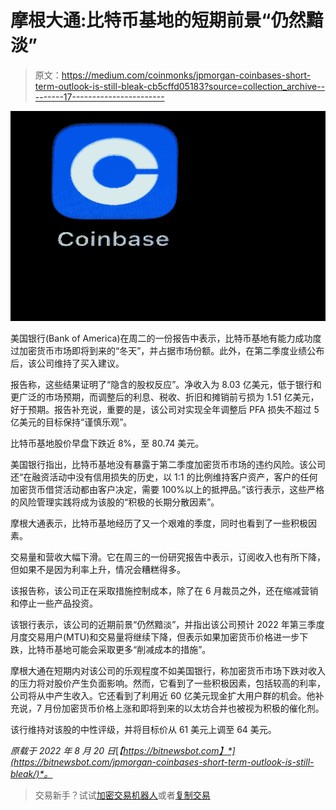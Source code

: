 # 摩根大通:比特币基地的短期前景“仍然黯淡”

> 原文：<https://medium.com/coinmonks/jpmorgan-coinbases-short-term-outlook-is-still-bleak-cb5cffd05183?source=collection_archive---------17----------------------->

![](img/4044be60c87cec8108090a13699e6977.png)

美国银行(Bank of America)在周二的一份报告中表示，比特币基地有能力成功度过加密货币市场即将到来的“冬天”，并占据市场份额。此外，在第二季度业绩公布后，该公司维持了买入建议。

报告称，这些结果证明了“隐含的股权反应”。净收入为 8.03 亿美元，低于银行和更广泛的市场预期，而调整后的利息、税收、折旧和摊销前亏损为 1.51 亿美元，好于预期。报告补充说，重要的是，该公司对实现全年调整后 PFA 损失不超过 5 亿美元的目标保持“谨慎乐观”。

比特币基地股价早盘下跌近 8%，至 80.74 美元。

美国银行指出，比特币基地没有暴露于第二季度加密货币市场的违约风险。该公司还“在融资活动中没有信用损失的历史，以 1:1 的比例维持客户资产，客户的任何加密货币借贷活动都由客户决定，需要 100%以上的抵押品。”该行表示，这些严格的风险管理实践将成为该股的“积极的长期分散因素”。

摩根大通表示，比特币基地经历了又一个艰难的季度，同时也看到了一些积极因素。

交易量和营收大幅下滑。它在周三的一份研究报告中表示，订阅收入也有所下降，但如果不是因为利率上升，情况会糟糕得多。

该报告称，该公司正在采取措施控制成本，除了在 6 月裁员之外，还在缩减营销和停止一些产品投资。

该银行表示，该公司的近期前景“仍然黯淡”，并指出该公司预计 2022 年第三季度月度交易用户(MTU)和交易量将继续下降，但表示如果加密货币价格进一步下跌，比特币基地可能会采取更多“削减成本的措施”。

摩根大通在短期内对该公司的乐观程度不如美国银行，称加密货币市场下跌对收入的压力将对股价产生负面影响。然而，它看到了一些积极因素，包括较高的利率，公司将从中产生收入。它还看到了利用近 60 亿美元现金扩大用户群的机会。他补充说，7 月份加密货币价格上涨和即将到来的以太坊合并也被视为积极的催化剂。

该行维持对该股的中性评级，并将目标价从 61 美元上调至 64 美元。

*原载于 2022 年 8 月 20 日*[*【https://bitnewsbot.com】*](https://bitnewsbot.com/jpmorgan-coinbases-short-term-outlook-is-still-bleak/)*。*

> 交易新手？试试[加密交易机器人](/coinmonks/crypto-trading-bot-c2ffce8acb2a)或者[复制交易](/coinmonks/top-10-crypto-copy-trading-platforms-for-beginners-d0c37c7d698c)